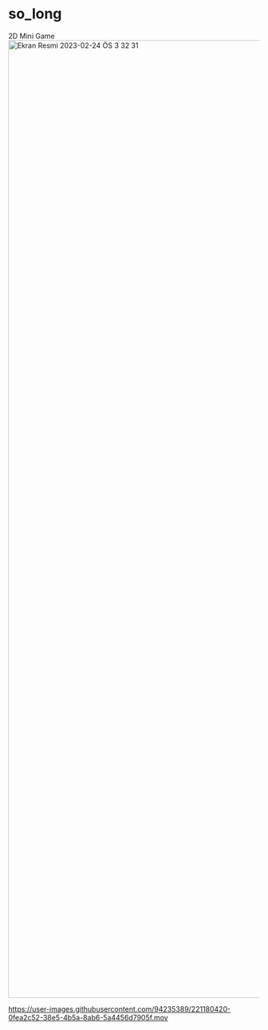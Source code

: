 # so_long
2D Mini Game
<img width="1922" alt="Ekran Resmi 2023-02-24 ÖS 3 32 31" src="https://user-images.githubusercontent.com/94235389/221180336-ab800f1a-b0fa-4926-b6a7-9ce9c807e6a8.png">


https://user-images.githubusercontent.com/94235389/221180420-0fea2c52-38e5-4b5a-8ab6-5a4456d7905f.mov

